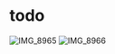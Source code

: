# todo
![IMG_8965](https://user-images.githubusercontent.com/100231583/200166925-7e7637b6-e5da-4c22-a68a-e441887bdd1c.PNG)
![IMG_8966](https://user-images.githubusercontent.com/100231583/200166907-94e0b750-72c2-421c-a8cc-66f6e058d4f1.PNG)
